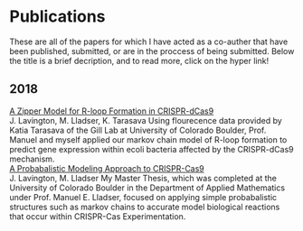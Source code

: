 # Publications 
These are all of the papers for which I have acted as a co-auther that have been published, submitted, 
or are in the proccess of being submitted. Below the title is a brief decription, and to read more, click on the hyper link!

## 2018 
[A Zipper Model for R-loop Formation in CRISPR-dCas9](http://stackoverflow.com)  
J. Lavington, M. Lladser, K. Tarasava
Using flourecence data provided by Katia Tarasava of the Gill Lab at University of Colorado Boulder, Prof. Manuel and myself applied our markov chain model of R-loop formation to predict gene expression within ecoli bacteria affected by the CRISPR-dCas9 mechanism.   
[A Probabalistic Modeling Approach to CRISPR-Cas9](https://wilderlavington.github.io/masters_thesis.pdf)   
J. Lavington, M. Lladser
My Master Thesis, which was completed at the University of Colorado Boulder in the Department of Applied Mathematics under Prof. Manuel E. Lladser, focused on applying simple probabalistic structures such as markov chains to accurate model biological reactions that occur within CRISPR-Cas Experimentation.  
